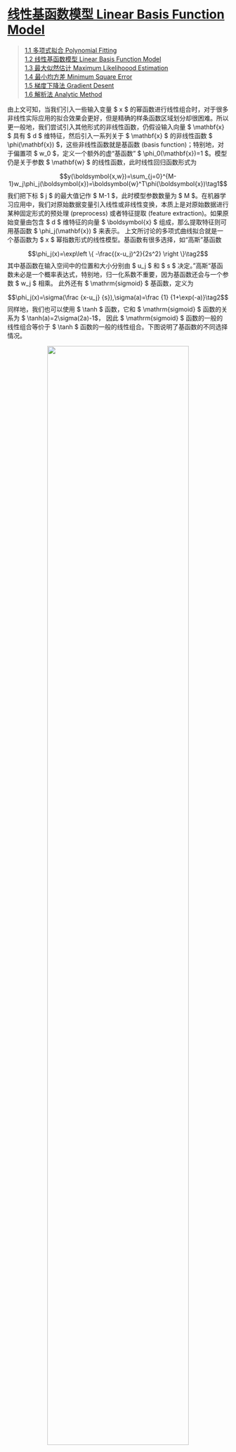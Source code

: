# [线性基函数模型 Linear Basis Function Model](./ch1_linear_regression/1.2_linear_basis_function_model.md)

> [1.1 多项式拟合 Polynomial Fitting](./ch1_linear_regression/1.1_polynomial_fitting.md) </br>
> [1.2 线性基函数模型 Linear Basis Function Model](./ch1_linear_regression/1.2_linear_basis_function_model.md) </br>
> [1.3 最大似然估计 Maximum Likelihoood Estimation](./ch1_linear_regression/1.3_maximum_likelihoood_estimation.md) </br>
> [1.4 最小均方差 Minimum Square Error](./ch1_linear_regression/1.4_minimum_square_error.md) </br>
> [1.5 梯度下降法 Gradient Desent](./ch1_linear_regression/1.5_gradient_desent.md) </br>
> [1.6 解析法 Analytic Method](./ch1_linear_regression/1.6_analytic_method.md) </br>

由上文可知，当我们引入一些输⼊变量 $ x $ 的幂函数进⾏线性组合时，对于很多非线性实际应用的拟合效果会更好，但是精确的样条函数区域划分却很困难。所以更一般地，我们尝试引入其他形式的非线性函数，仍假设输入向量 $ \mathbf{x} $ 具有 $ d $ 维特征，然后引入一系列关于 $ \mathbf{x} $ 的非线性函数 $ \phi(\mathbf{x}) $，这些非线性函数就是基函数 (basis function)；特别地，对于偏置项 $ w_0 $，定义⼀个额外的虚“基函数” $ \phi_0(\mathbf{x})=1 $。模型仍是关于参数 $ \mathbf{w} $ 的线性函数，此时线性回归函数形式为

$$y(\boldsymbol{x,w})=\sum_{j=0}^{M-1}w_j\phi_j(\boldsymbol{x})=\boldsymbol{w}^T\phi(\boldsymbol{x})\tag1$$
我们把下标 $ j $ 的最⼤值记作 $ M-1 $，此时模型参数数量为 $ M $。在机器学习应用中，我们对原始数据变量引入线性或非线性变换，本质上是对原始数据进行某种固定形式的预处理 (preprocess) 或者特征提取 (feature extraction)。如果原始变量由包含 $ d $ 维特征的向量 $ \boldsymbol{x} $ 组成，那么提取特征则可⽤基函数 $ \phi_j(\mathbf{x}) $ 来表示。
上文所讨论的多项式曲线拟合就是一个基函数为 $ x $ 幂指数形式的线性模型。基函数有很多选择，如“⾼斯”基函数

$$\phi_j(x)=\exp\left \{ -\frac{(x-u_j)^2}{2s^2} \right \}\tag2$$
其中基函数在输⼊空间中的位置和大小分别由 $ u_j $ 和 $ s $ 决定。”高斯“基函数未必是⼀个概率表达式，特别地，归⼀化系数不重要，因为基函数还会与⼀个参数 $ w_j $ 相乘。
此外还有 $ \mathrm{sigmoid} $ 基函数，定义为

$$\phi_j(x)=\sigma(\frac {x-u_j} {s}),\sigma(a)=\frac {1} {1+\exp(-a)}\tag2$$
同样地，我们也可以使用 $ \tanh $ 函数，它和 $ \mathrm{sigmoid} $ 函数的关系为 $ \tanh(a)=2\sigma(2a)-1$， 因此 $ \mathrm{sigmoid} $ 函数的⼀般的线性组合等价于 $ \tanh $ 函数的⼀般的线性组合。下图说明了基函数的不同选择情况。

<div align=center>
<img src="images/1_2_lbfm1.png" width="80%"/>
</div>

基函数还可以选择傅⾥叶基函数，⽤正弦函数展开。每个基函数表⽰⼀个具体频率，在频域中是有限的但在空间域中⽆限延伸，相反，在时域有限的基函数在频域中是无限的。与标准傅里叶变换比较，小波在时域和频域都是局部的，对于时间序列中的连续的时间点，以及图像中的像素都有广泛的应用。
如果选择⼀个合适的基函数，我们可以建⽴输⼊向量到⽬标值之间的任意⾮线性映射，事实上，我们更加关注基函数向量 $ \phi(\boldsymbol{x}) $ 的形式为 $ \phi(\boldsymbol{x})=\boldsymbol{x} $ 的一般情形。然而，线性基函数模型有一些重要局限，由于我们假设对于任何观测数据基函数都是固定的，随着输⼊空间的维度$ d $迅速增长，基函数的数量呈指数级增长，带来维度灾难 (the curse of dimensionality)。

